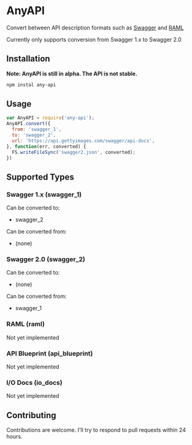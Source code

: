 # AnyAPI

Convert between API description formats such as [Swagger](http://swagger.io/) and [RAML](http://raml.org/)

Currently only supports conversion from Swagger 1.x to Swagger 2.0

## Installation
**Note: AnyAPI is still in alpha. The API is not stable.**

```bash
npm instal any-api
```

## Usage

```js
var AnyAPI = require('any-api');
AnyAPI.convert({
  from: 'swagger_1',
  to: 'swagger_2',
  url: 'https://api.gettyimages.com/swagger/api-docs',
}, function(err, converted) {
  FS.writeFileSync('swagger2.json', converted);
})

```

## Supported Types

### Swagger 1.x (swagger_1)
Can be converted to:
* swagger_2

Can be converted from:
* (none)

### Swagger 2.0 (swagger_2)
Can be converted to:
* (none)

Can be converted from:
* swagger_1

### RAML (raml)
Not yet implemented

### API Blueprint (api_blueprint)
Not yet implemented

### I/O Docs (io_docs)
Not yet implemented

## Contributing
Contributions are welcome. I'll try to respond to pull requests within 24 hours.

